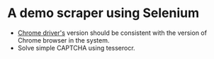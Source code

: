 #  A demo scraper using Selenium

- [Chrome driver's](https://chromedriver.chromium.org/downloads) version should be consistent with the version of Chrome browser in the system.
- Solve simple CAPTCHA using tesserocr.  
